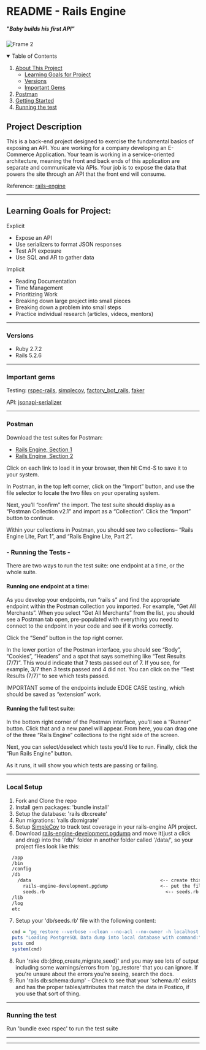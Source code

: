 # README - Rails Engine 
##### "Baby builds his first API"

![Frame 2](http://4.bp.blogspot.com/_1OtpoORxJIM/TUhJEOe9eWI/AAAAAAAADIY/yPGvKCFf4x0/s1600/I%2Bthink%2BI%2Bcan_train.jpg)

<details open="open">
  <summary>Table of Contents</summary>
  <ol>
    <li>
      <a href="#project-description">About This Project</a>
      <ul>
        <li><a href="#learning-goals-for-project">Learning Goals for Project</a></li>
      </ul>
      <ul>
        <li><a href="#versions">Versions</a></li>
      </ul>
      <ul>
        <li><a href="#important-gems">Important Gems</a></li>
      </ul>
    </li>
    <li>
      <a href="#postman">Postman</a>
    </li>
    <li>
      <a href="#getting-started">Getting Started</a>
    </li>
    <li><a href="#running-the-test">Running the test</a></li>
  </ol>
</details>

## Project Description 

This is a back-end project designed to exercise the fundamental basics of exposing an API. You are working for a company developing an E-Commerce Application. Your team is working in a service-oriented architecture, meaning the front and back ends of this application are separate and communicate via APIs. Your job is to expose the data that powers the site through an API that the front end will consume.

Reference: [rails-engine](https://backend.turing.edu/module3/projects/rails_engine_lite/)

----------

## Learning Goals for Project:

Explicit
- Expose an API
- Use serializers to format JSON responses 
- Test API exposure 
- Use SQL and AR to gather data

Implicit 
- Reading Documentation 
- Time Management 
- Prioritizing Work 
- Breaking down large project into small pieces 
- Breaking down a problem into small steps 
- Practice individual research (articles, videos, mentors)

----------

### Versions 

- Ruby 2.7.2
- Rails 5.2.6

----------

### Important gems

Testing: [rspec-rails](https://github.com/rspec/rspec-rails), [simplecov](https://github.com/simplecov-ruby/simplecov), [factory_bot_rails](https://github.com/thoughtbot/factory_bot_rails), [faker](https://github.com/vajradog/faker-rails)

API: [jsonapi-serializer](https://github.com/fotinakis/jsonapi-serializers)

----------

### Postman

Download the test suites for Postman:

- [Rails Engine, Section 1](https://backend.turing.edu/module3/projects/rails_engine_lite/RailsEngineSection1.postman_collection.json)
- [Rails Engine, Section 2](https://backend.turing.edu/module3/projects/rails_engine_lite/RailsEngineSection2.postman_collection.json)


Click on each link to load it in your browser, then hit Cmd-S to save it to your system.

In Postman, in the top left corner, click on the “Import” button, and use the file selector to locate the two files on your operating system.

Next, you’ll “confirm” the import. The test suite should display as a “Postman Collection v2.1” and import as a “Collection”. Click the “Import” button to continue.

Within your collections in Postman, you should see two collections– “Rails Engine Lite, Part 1”, and “Rails Engine Lite, Part 2”.

###  - Running the Tests -

There are two ways to run the test suite: one endpoint at a time, or the whole suite.

#### Running one endpoint at a time:

As you develop your endpoints, run “rails s” and find the appropriate endpoint within the Postman collection you imported. For example, “Get All Merchants”. When you select “Get All Merchants” from the list, you should see a Postman tab open, pre-populated with everything you need to connect to the endpoint in your code and see if it works correctly.

Click the “Send” button in the top right corner.

In the lower portion of the Postman interface, you should see “Body”, “Cookies”, “Headers” and a spot that says something like “Test Results (7/7)”. This would indicate that 7 tests passed out of 7. If you see, for example, 3/7 then 3 tests passed and 4 did not. You can click on the “Test Results (7/7)” to see which tests passed.


IMPORTANT some of the endpoints include EDGE CASE testing, which should be saved as “extension” work.

#### Running the full test suite:

In the bottom right corner of the Postman interface, you’ll see a “Runner” button. Click that and a new panel will appear. From here, you can drag one of the three “Rails Engine” collections to the right side of the screen.

Next, you can select/deselect which tests you’d like to run. Finally, click the “Run Rails Engine” button.

As it runs, it will show you which tests are passing or failing.


----------

### Local Setup 

1.  Fork and Clone the repo 
2.  Install gem packages: 'bundle install' 
3.  Setup the database: 'rails db:create' 
4.  Run migrations: 'rails db:migrate'
5.  Setup [SimpleCov](https://github.com/simplecov-ruby/simplecov) to track test coverage in your rails-engine API project. 
6.  Download [rails-engine-development.pgdump](https://raw.githubusercontent.com/turingschool/backend-curriculum-site/gh-pages/module3/projects/rails_engine/rails-engine-development.pgdump) and move it(just a click and drag) into the '/db/' folder in another folder called '/data/', so your project files look like this: 
  ```md
    /app
    /bin
    /config
    /db
      /data                                               <-- create this folder
        rails-engine-development.pgdump                   <-- put the file in the data folder
        seeds.rb                                            <-- seeds.rb is in '/db/' folder, not '/db/data/'
    /lib 
    /log 
    etc
  ```
7.  Setup your 'db/seeds.rb' file with the following content: 
  ```ruby 
    cmd = "pg_restore --verbose --clean --no-acl --no-owner -h localhost -U $(whoami) -d rails-engine_development db/data/rails-engine-development.pgdump"
    puts "Loading PostgreSQL Data dump into local database with command:"
    puts cmd
    system(cmd)
  ```
8.  Run 'rake db:{drop,create,migrate,seed}' and you may see lots of output including some warnings/errors from 'pg_restore' that you can ignore. If you're unsure about the errors you're seeing, search the docs. 
9.  Run 'rails db:schema:dump' - Check to see that your 'schema.rb' exists and has the proper tables/attributes that match the data in Postico, if you use that sort of thing. 

----------
### Running the test

Run 'bundle exec rspec' to run the test suite



----------
----------
